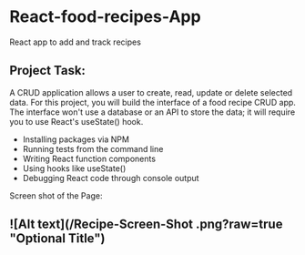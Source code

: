 # React-food-recipes-App
React app to add and track recipes

## Project Task:
A CRUD application allows a user to create, read, update or delete selected data. For this project, you will build the interface of a food recipe CRUD app. The interface won't use a database or an API to store the data; it will require you to use React's useState() hook.

- Installing packages via NPM
- Running tests from the command line
- Writing React function components
- Using hooks like useState()
- Debugging React code through console output

Screen shot of the Page:
<h2>

![Alt text](/Recipe-Screen-Shot .png?raw=true "Optional Title")

</h2>
